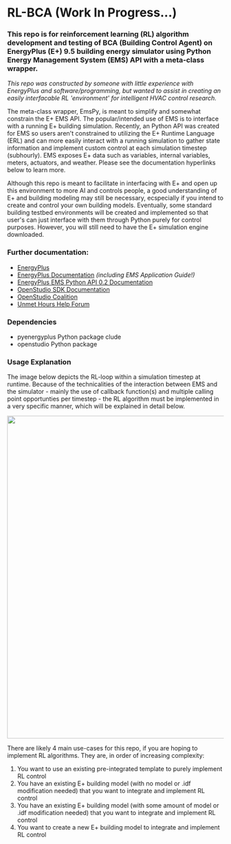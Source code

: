 # RL-BCA (Work In Progress...)
### This repo is for reinforcement learning (RL) algorithm development and testing of BCA (Building Control Agent) on EnergyPlus (E+) 9.5 building energy simulator using Python Energy Management System (EMS) API with a meta-class wrapper.

*This repo was constructed by someone with little experience with EnergyPlus and software/programming, but wanted to assist in creating an easily interfacable RL 'environment' for intelligent HVAC control research.* 

The meta-class wrapper, EmsPy, is meant to simplify and somewhat constrain the E+ EMS API. The popular/intended use of EMS is to interface with a running E+ building simulation. Recently, an Python API was created for EMS so users aren't constrained to utilizing the E+ Runtime Language (ERL) and can more easily interact with a running simulation to gather state information and implement custom control at each simulation timestep (subhourly).
EMS exposes E+ data such as variables, internal variables, meters, actuators, and weather. Please see the documentation hyperlinks below to learn more. 

Although this repo is meant to facilitate in interfacing with E+ and open up this environment to more AI and controls people, a good understanding of E+ and building modeling may still be necessary, ecspecially if you intend to create and control your own building models. Eventually, some standard building testbed environments will be created and implemented so that user's can just interface with them through Python purely for control purposes. However, you will still need to have the E+ simulation engine downloaded. 

### Further documentation:
- [EnergyPlus](https://energyplus.net/)
- [EnergyPlus Documentation](https://energyplus.net/documentation) *(including EMS Application Guide!)*
- [EnergyPlus EMS Python API 0.2 Documentation](https://energyplus.readthedocs.io/en/stable/api.html)
- [OpenStudio SDK Documentation](http://nrel.github.io/OpenStudio-user-documentation/)
- [OpenStudio Coalition](https://openstudiocoalition.org/)
- [Unmet Hours Help Forum](https://unmethours.com/questions/)

### Dependencies
- pyenergyplus Python package clude
- openstudio Python package
### Usage Explanation

The image below depicts the RL-loop within a simulation timestep at runtime. Because of the technicalities of the interaction between EMS and the simulator - mainly the use of callback function(s) and multiple calling point opportunties per timestep - the RL algorithm must be implemented in a very specific manner, which will be explained in detail below. 

<img src="https://user-images.githubusercontent.com/65429130/119517258-764bbc00-bd45-11eb-97bf-1af9ab0444cb.png" width = "750"> 

There are likely 4 main use-cases for this repo, if you are hoping to implement RL algorithms.
They are, in order of increasing complexity:
1. You want to use an existing pre-integrated template to purely implement RL control
2. You have an existing E+ building model (with no model or .idf modification needed) that you want to integrate and implement RL control
3. You have an existing E+ building model (with some amount of model or .idf modification needed) that you want to integrate and implement RL control
4. You want to create a new E+ building model to integrate and implement RL control


